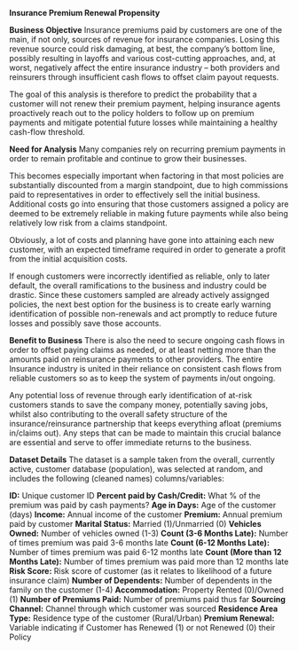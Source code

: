 **Insurance Premium Renewal Propensity**

**Business Objective**
Insurance premiums paid by customers are one of the main, if not only, sources of revenue for insurance companies. Losing this revenue source could risk damaging, at best, the company’s bottom line, possibly resulting in layoffs and various cost-cutting approaches, and, at worst, negatively affect the entire insurance industry – both providers and reinsurers through insufficient cash flows to offset claim payout requests.

The goal of this analysis is therefore to predict the probability that a customer will not renew their premium payment, helping insurance agents proactively reach out to the policy holders to follow up on premium payments and mitigate potential future losses while maintaining a healthy cash-flow threshold.

**Need for Analysis**
Many companies rely on recurring premium payments in order to remain profitable and continue to grow their businesses.

This becomes especially important when factoring in that most policies are substantially discounted from a margin standpoint, due to high commissions paid to representatives in order to effectively sell the initial business. Additional costs go into ensuring that those customers assigned a policy are deemed to be extremely reliable in making future payments while also being relatively low risk from a claims standpoint.

Obviously, a lot of costs and planning have gone into attaining each new customer, with an expected timeframe required in order to generate a profit from the initial acquisition costs.

If enough customers were incorrectly identified as reliable, only to later default, the overall ramifications to the business and industry could be drastic. Since these customers sampled are already actively assignged policies, the next best option for the business is to create early warning identification of possible non-renewals and act promptly to reduce future losses and possibly save those accounts.

**Benefit to Business**
There is also the need to secure ongoing cash flows in order to offset paying claims as needed, or at least netting more than the amounts paid on reinsurance payments to other providers. The entire Insurance industry is united in their reliance on consistent cash flows from reliable customers so as to keep the system of payments in/out ongoing.

Any potential loss of revenue through early identification of at-risk customers stands to save the company money, potentially saving jobs, whilst also contributing to the overall safety structure of the insurance/reinsurance partnership that keeps everything afloat (premiums in/claims out). Any steps that can be made to maintain this crucial balance are essential and serve to offer immediate returns to the business.

**Dataset Details**
The dataset is a sample taken from the overall, currently active, customer database (population), was selected at random, and includes the following (cleaned names) columns/variables:

**ID:** Unique customer ID
**Percent paid by Cash/Credit:** What % of the premium was paid by cash payments?
**Age in Days:** Age of the customer (days)
**Income:** Annual income of the customer
**Premium:** Annual premium paid by customer
**Marital Status:** Married (1)/Unmarried (0)
**Vehicles Owned:** Number of vehicles owned (1-3)
**Count (3-6 Months Late):** Number of times premium was paid 3-6 months late
**Count (6-12 Months Late):** Number of times premium was paid 6-12 months late
**Count (More than 12 Months Late):** Number of times premium was paid more than 12 months late
**Risk Score:** Risk score of customer (as it relates to likelihood of a future insurance claim)
**Number of Dependents:** Number of dependents in the family on the customer (1-4)
**Accommodation:** Property Rented (0)/Owned (1)
**Number of Premiums Paid:** Number of premiums paid thus far
**Sourcing Channel:** Channel through which customer was sourced
**Residence Area Type:** Residence type of the customer (Rural/Urban)
**Premium Renewal:** Variable indicating if Customer has Renewed (1) or not Renewed (0) their Policy
